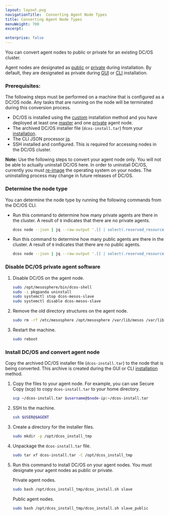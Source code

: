 ```yaml
---
layout: layout.pug
navigationTitle:  Converting Agent Node Types
title: Converting Agent Node Types
menuWeight: 700
excerpt:

enterprise: false
---
```


<!-- This source repo for this topic is https://github.com/dcos/dcos-docs -->


You can convert agent nodes to public or private for an existing DC/OS cluster. 

Agent nodes are designated as [public](/1.10/overview/concepts/#public-agent-node) or [private](/1.10/overview/concepts/#private-agent-node) during installation. By default, they are designated as private during [GUI][1] or [CLI][2] installation.

### Prerequisites:
The following steps must be performed on a machine that is configured as a DC/OS node. Any tasks that are running on the node will be terminated during this conversion process.

*   DC/OS is installed using the [custom](/1.10/installing/) installation method and you have deployed at least one [master](/1.10/overview/concepts/#master) and one [private](/1.10/overview/concepts/#private-agent-node) agent node.
*   The archived DC/OS installer file (`dcos-install.tar`) from your [installation](/1.10/installing/oss/custom/gui/#backup).     
*   The CLI JSON processor [jq](https://github.com/stedolan/jq/wiki/Installation).
*   SSH installed and configured. This is required for accessing nodes in the DC/OS cluster.

**Note:** Use the following steps to convert your agent node only. You will not be able to actually uninstall DC/OS here. In order to uninstall DC/OS, currently you must [re-image](https://docs.mesosphere.com/1.11/installing/oss/custom/uninstall/) the operating system on your nodes. The uninstalling process may change in future releases of DC/OS.

### Determine the node type
You can determine the node type by running the following commands from the DC/OS CLI. 

-   Run this command to determine how many private agents are there in the cluster. A result of `0` indicates that there are no private agents.

    ```bash
    dcos node --json | jq --raw-output '.[] | select(.reserved_resources.slave_public == null) | .id' | wc -l
    ```

-   Run this command to determine how many public agents are there in the cluster. A result of `0` indicates that there are no public agents.
    
    ```bash
    dcos node --json | jq --raw-output '.[] | select(.reserved_resources.slave_public != null) | .id' | wc -l
    ```


### Disable DC/OS private agent software

1.  Disable DC/OS on the agent node.

    ```bash
    sudo /opt/mesosphere/bin/dcos-shell
    sudo -i pkgpanda uninstall
    sudo systemctl stop dcos-mesos-slave
    sudo systemctl disable dcos-mesos-slave
    ```

2.  Remove the old directory structures on the agent node.

    ```bash
    sudo rm -rf /etc/mesosphere /opt/mesosphere /var/lib/mesos /var/lib/dcos
    ```

3.  Restart the machine.

    ```bash
    sudo reboot
    ```

### Install DC/OS and convert agent node
Copy the archived DC/OS installer file (`dcos-install.tar`) to the node that is being converted. This archive is created during the GUI or CLI [installation](/1.10/installing/oss/custom/gui/#backup) method.

1.  Copy the files to your agent node. For example, you can use Secure Copy (scp) to copy `dcos-install.tar` to your home directory.

    ```bash
    scp ~/dcos-install.tar $username@$node-ip:~/dcos-install.tar
    ```

2.  SSH to the machine.

    ```bash
    ssh $USER@$AGENT
    ```

1.  Create a directory for the installer files.

     ```bash
     sudo mkdir -p /opt/dcos_install_tmp
     ```

1.  Unpackage the `dcos-install.tar` file.

    ```bash
    sudo tar xf dcos-install.tar -C /opt/dcos_install_tmp
    ```

1.  Run this command to install DC/OS on your agent nodes. You must designate your agent nodes as public or private.

    Private agent nodes.
    
    ```bash
    sudo bash /opt/dcos_install_tmp/dcos_install.sh slave
    ```
    
    Public agent nodes.
    
    ```bash
    sudo bash /opt/dcos_install_tmp/dcos_install.sh slave_public
    ```

 [1]: /1.10/installing/oss/custom/gui/
 [2]: /1.10/installing/oss/custom/cli/
